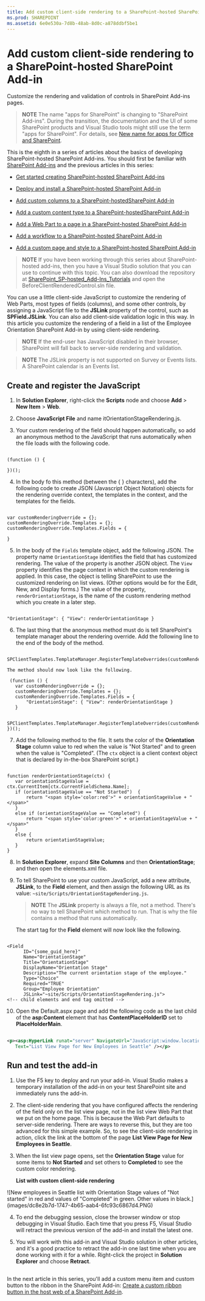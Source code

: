 ```yaml
---
title: Add custom client-side rendering to a SharePoint-hosted SharePoint Add-in
ms.prod: SHAREPOINT
ms.assetid: 6e0e530a-7d8b-48ab-8d0c-a878ddbf5be1
---
```



# Add custom client-side rendering to a SharePoint-hosted SharePoint Add-in
Customize the rendering and validation of controls in SharePoint Add-ins pages.
> **NOTE**
> The name "apps for SharePoint" is changing to "SharePoint Add-ins". During the transition, the documentation and the UI of some SharePoint products and Visual Studio tools might still use the term "apps for SharePoint". For details, see  [New name for apps for Office and SharePoint](new-name-for-apps-for-sharepoint.md#bk_newname). 
  
    
    

This is the eighth in a series of articles about the basics of developing SharePoint-hosted SharePoint Add-ins. You should first be familiar with  [SharePoint Add-ins](sharepoint-add-ins.md) and the previous articles in this series:
-  [Get started creating SharePoint-hosted SharePoint Add-ins](get-started-creating-sharepoint-hosted-sharepoint-add-ins.md)
    
  
-  [Deploy and install a SharePoint-hosted SharePoint Add-in](deploy-and-install-a-sharepoint-hosted-sharepoint-add-in.md)
    
  
-  [Add custom columns to a SharePoint-hostedSharePoint Add-in](add-custom-columns-to-a-sharepoint-hostedsharepoint-add-in.md)
    
  
-  [Add a custom content type to a SharePoint-hostedSharePoint Add-in](add-a-custom-content-type-to-a-sharepoint-hostedsharepoint-add-in.md)
    
  
-  [Add a Web Part to a page in a SharePoint-hosted SharePoint Add-in](add-a-web-part-to-a-page-in-a-sharepoint-hosted-sharepoint-add-in.md)
    
  
-  [Add a workflow to a SharePoint-hosted SharePoint Add-in](add-a-workflow-to-a-sharepoint-hosted-sharepoint-add-in.md)
    
  
-  [Add a custom page and style to a SharePoint-hosted SharePoint Add-in](add-a-custom-page-and-style-to-a-sharepoint-hosted-sharepoint-add-in.md)
    
  

> **NOTE**
> If you have been working through this series about SharePoint-hosted add-ins, then you have a Visual Studio solution that you can use to continue with this topic. You can also download the repository at  [SharePoint_SP-hosted_Add-Ins_Tutorials](https://github.com/OfficeDev/SharePoint_SP-hosted_Add-Ins_Tutorials) and open the BeforeClientRenderedControl.sln file.
  
    
    

You can use a little client-side JavaScript to customize the rendering of Web Parts, most types of fields (columns), and some other controls, by assigning a JavaScript file to the **JSLink** property of the control, such as **SPField.JSLink**. You can also add client-side validation logic in this way. In this article you customize the rendering of a field in a list of the Employee Orientation SharePoint Add-in by using client-side rendering.
> **NOTE**
> If the end-user has JavaScript disabled in their browser, SharePoint will fall back to server-side rendering and validation. 
  
    
    


> **NOTE**
> The JSLink property is not supported on Survey or Events lists. A SharePoint calendar is an Events list. 
  
    
    


## Create and register the JavaScript


  
    
    

1. In **Solution Explorer**, right-click the **Scripts** node and choose **Add** > **New Item** > **Web**.
    
  
2. Choose **JavaScript File** and name itOrientationStageRendering.js.
    
  
3. Your custom rendering of the field should happen automatically, so add an anonymous method to the JavaScript that runs automatically when the file loads with the following code.
    
 ```
  
(function () {

})();
 ```

4. In the body fo this method (between the { } characters), add the following code to create JSON (Javascript Object Notation) objects for the rendering override context, the templates in the context, and the templates for the fields.
    
 ```
  
var customRenderingOverride = {};
customRenderingOverride.Templates = {};
customRenderingOverride.Templates.Fields = {

}
 ```

5. In the body of the  `Fields` template object, add the following JSON. The property name `OrientationStage` identifies the field that has customized rendering. The value of the property is another JSON object. The `View` property identifies the page context in which the custom rendering is applied. In this case, the object is telling SharePoint to use the customized rendering on list views. (Other options would be for the Edit, New, and Display forms.) The value of the property, `renderOrientationStage`, is the name of the custom rendering method which you create in a later step.
    
 ```
  
"OrientationStage": { "View": renderOrientationStage }
 ```

6. The last thing that the anonymous method must do is tell SharePoint's template manager about the rendering override. Add the following line to the end of the body of the method.
    
 ```
  SPClientTemplates.TemplateManager.RegisterTemplateOverrides(customRenderingOverride);
 ```


    The method should now look like the following.
    


 ```
  (function () {
    var customRenderingOverride = {};
    customRenderingOverride.Templates = {};
    customRenderingOverride.Templates.Fields = {
        "OrientationStage": { "View": renderOrientationStage }
    }

    SPClientTemplates.TemplateManager.RegisterTemplateOverrides(customRenderingOverride);
})();
 ```

7. Add the following method to the file. It sets the color of the **Orientation Stage** column value to red when the value is "Not Started" and to green when the value is "Completed". (The `ctx` object is a client context object that is declared by in-the-box SharePoint script.)
    
 ```
  
function renderOrientationStage(ctx) {
    var orientationStageValue = ctx.CurrentItem[ctx.CurrentFieldSchema.Name];
    if (orientationStageValue == "Not Started")  {
        return "<span style='color:red'>" + orientationStageValue + "</span>"
    }
    else if (orientationStageValue == "Completed") {
        return "<span style='color:green'>" + orientationStageValue + "</span>"
    }
    else {
        return orientationStageValue;
    }
}
 ```

8. In **Solution Explorer**, expand **Site Columns** and then **OrientationStage**; and then open the elements.xml file.
    
  
9. To tell SharePoint to use your custom JavaScript, add a new attribute, **JSLink**, to the **Field** element, and then assign the following URL as its value: `~site/Scripts/OrientationStageRendering.js`.
    
    > **NOTE**
      > The **JSLink** property is always a file, not a method. There's no way to tell SharePoint which method to run. That is why the file contains a method that runs automatically.

    The start tag for the **Field** element will now look like the following.
    


 ```
  
<Field
       ID="{some_guid_here}"
       Name="OrientationStage"
       Title="OrientationStage"
       DisplayName="Orientation Stage"
       Description="The current orientation stage of the employee."
       Type="Choice"
       Required="TRUE"
       Group="Employee Orientation" 
       JSLink="~site/Scripts/OrientationStageRendering.js">
<!-- child elements and end tag omitted -->
 ```

10. Open the Default.aspx page and add the following code as the last child of the **asp:Content** element that has **ContentPlaceHolderID** set to **PlaceHolderMain**. 
    
 ```XML
  
<p><asp:HyperLink runat="server" NavigateUrl="JavaScript:window.location = _spPageContextInfo.webAbsoluteUrl + '/Lists/NewEmployeesInSeattle/AllItems.aspx';"
    Text="List View Page for New Employees in Seattle" /></p>

 ```


## Run and test the add-in


  
    
    

1. Use the F5 key to deploy and run your add-in. Visual Studio makes a temporary installation of the add-in on your test SharePoint site and immediately runs the add-in. 
    
  
2. The client-side rendering that you have configured affects the rendering of the field only on the list view page, not in the list view Web Part that we put on the home page. This is because the Web Part defaults to server-side rendering. There are ways to reverse this, but they are too advanced for this simple example. So, to see the client-side rendering in action, click the link at the bottom of the page **List View Page for New Employees in Seattle**.
    
  
3. When the list view page opens, set the **Orientation Stage** value for some items to **Not Started** and set others to **Completed** to see the custom color rendering.
    
   **List with custom client-side rendering**

  

!\[New employees in Seattle list with Orientation Stage values of "Not started" in red and values of "Completed" in green. Other values in black.](images/dc8e2b7d-1747-4b65-aab4-6fc93c6867d4.PNG)
  

  

  
4. To end the debugging session, close the browser window or stop debugging in Visual Studio. Each time that you press F5, Visual Studio will retract the previous version of the add-in and install the latest one.
    
  
5. You will work with this add-in and Visual Studio solution in other articles, and it's a good practice to retract the add-in one last time when you are done working with it for a while. Right-click the project in **Solution Explorer** and choose **Retract**.
    
  

## 
<a name="Nextsteps"> </a>

In the next article in this series, you'll add a custom menu item and custom button to the ribbon in the SharePoint Add-in:  [Create a custom ribbon button in the host web of a SharePoint Add-in](create-a-custom-ribbon-button-in-the-host-web-of-a-sharepoint-add-in.md).
  
    
    

